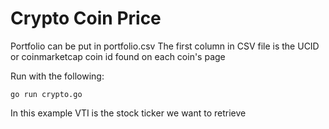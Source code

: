 # Crypto Coin Price

Portfolio can be put in portfolio.csv
The first column in CSV file is the UCID or coinmarketcap coin id found on each coin's page

Run with the following:
```
go run crypto.go
```
In this example VTI is the stock ticker we want to retrieve